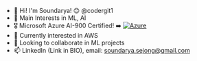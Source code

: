 - 👋 Hi! I'm Soundarya! 😊 @codergit1
- 👀 Main Interests in ML, AI
- 🎖️ Microsoft Azure AI-900 Certified! ➡️ [![Azure](](https://www.credly.com/badges/05ddbebb-25a8-4bef-b957-4f8e13659792))](https://www.credly.com/badges/05ddbebb-25a8-4bef-b957-4f8e13659792) 
- 🌱 Currently interested in AWS
- 💞️ Looking to collaborate in ML projects
- 📫 LinkedIn (Link in BIO), email: soundarya.sejong@gmail.com

<!---
codergit1/codergit1 is a ✨ special ✨ repository because its `README.md` (this file) appears on your GitHub profile.
You can click the Preview link to take a look at your changes.
--->
